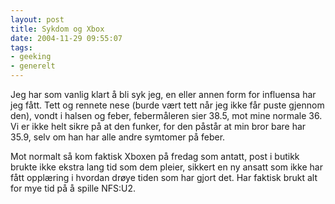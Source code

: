 ```yaml
---
layout: post
title: Sykdom og Xbox
date: 2004-11-29 09:55:07
tags: 
- geeking
- generelt
---
```


Jeg har som vanlig klart å bli syk jeg, en eller annen form for influensa har jeg fått. Tett og rennete nese (burde vært tett når jeg ikke får puste gjennom den), vondt i halsen og feber, febermåleren sier 38.5, mot mine normale 36. Vi er ikke helt sikre på at den funker, for den påstår at min bror bare har 35.9, selv om han har alle andre symtomer på feber.

Mot normalt så kom faktisk Xboxen på fredag som antatt, post i butikk brukte ikke ekstra lang tid som dem pleier, sikkert en ny ansatt som ikke har fått opplæring i hvordan drøye tiden som har gjort det. Har faktisk brukt alt for mye tid på å spille NFS:U2.